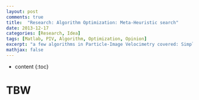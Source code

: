 ```yaml
---
layout: post
comments: true
title:  "Research: Algorithm Optimization: Meta-Heuristic search"
date: 2013-12-17
categories: [Research, Idea]
tags: [Matlab, PIV, Algorithm, Optimization, Opinion]
excerpt: "a few algorithms in Particle-Image Velocimetry covered: Simple & Cross-Correlation, FFT, Genetic Algorithm, Meta-Heuristics" 
mathjax: false
---
```

* content
{:toc}

# TBW
